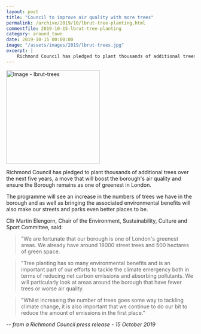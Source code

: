```yaml
---
layout: post
title: "Council to improve air quality with more trees"
permalink: /archive/2019/10/lbrut-tree-planting.html
commentfile: 2019-10-15-lbrut-tree-planting
category: around_town
date: 2019-10-15 00:00:00
image: "/assets/images/2019/lbrut-trees.jpg"
excerpt: |
    Richmond Council has pledged to plant thousands of additional trees over the next five years, a move that will boost the borough's air quality and ensure the Borough remains as one of greenest in London.
---
```


<a href="/assets/images/2019/lbrut-trees.jpg" title="Click for a larger image"><img src="/assets/images/2019/lbrut-trees-thumb.jpg" width="250" alt="Image - lbrut-trees"  class="photo right"/></a>

Richmond Council has pledged to plant thousands of additional trees over the next five years, a move that will boost the borough's air quality and ensure the Borough remains as one of greenest in London.

The programme will see an increase in the numbers of trees we have in the borough and as well as bringing the associated environmental benefits will also make our streets and parks even better places to be.

Cllr Martin Elengorn, Chair of the Environment, Sustainability, Culture and Sport Committee, said:

> "We are fortunate that our borough is one of London's greenest areas. We already have around 18000 street trees and 500 hectares of green space.

> "Tree planting has so many environmental benefits and is an important part of our efforts to tackle the climate emergency both in terms of reducing net carbon emissions and absorbing pollutants. We will particularly look at areas around the borough that have fewer trees or worse air quality.

> "Whilst increasing the number of trees goes some way to tackling climate change, it is also important that we continue to do our bit to reduce the amount of emissions in the first place."


<cite>-- from a Richmond Council press release - 15 October 2019</cite>
